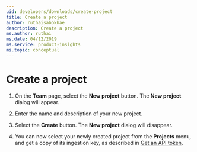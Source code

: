 ```yaml
---
uid: developers/downloads/create-project
title: Create a project
author: ruthaisabokhae
description: Create a project
ms.author: ruthai
ms.date: 04/12/2019
ms.service: product-insights
ms.topic: conceptual
---
```

# Create a project

1. On the **Team** page, select the **New project** button. The **New project** dialog will appear.

2. Enter the name and description of your new project.

3. Select the **Create** button. The **New project** dialog will disappear.

4. You can now select your newly created project from the **Projects** menu, and get a copy of its ingestion key, as described in [Get an API token](xref:developers/downloads/api-token).

